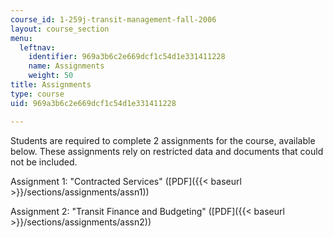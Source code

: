```yaml
---
course_id: 1-259j-transit-management-fall-2006
layout: course_section
menu:
  leftnav:
    identifier: 969a3b6c2e669dcf1c54d1e331411228
    name: Assignments
    weight: 50
title: Assignments
type: course
uid: 969a3b6c2e669dcf1c54d1e331411228

---
```


Students are required to complete 2 assignments for the course, available below. These assignments rely on restricted data and documents that could not be included.

Assignment 1: "Contracted Services" ([PDF]({{< baseurl >}}/sections/assignments/assn1))

Assignment 2: "Transit Finance and Budgeting" ([PDF]({{< baseurl >}}/sections/assignments/assn2))
